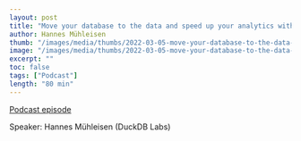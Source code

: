 ```yaml
---
layout: post
title: "Move your database to the data and speed up your analytics with DuckDB"
author: Hannes Mühleisen
thumb: "/images/media/thumbs/2022-03-05-move-your-database-to-the-data-and-speed-up-your-analytics-with-duckdb.png"
image: "/images/media/thumbs/2022-03-05-move-your-database-to-the-data-and-speed-up-your-analytics-with-duckdb.png"
excerpt: ""
toc: false
tags: ["Podcast"]
length: "80 min"
---
```


<a href="https://www.dataengineeringpodcast.com/episodepage/duckdb-in-process-olap-database-episode-270">Podcast episode</a>

Speaker: Hannes Mühleisen (DuckDB Labs)
